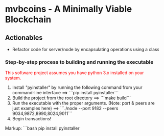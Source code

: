 # mvbcoins - A Minimally Viable Blockchain
<h2>Actionables</h2>
<ul>
  <li>Refactor code for server/node by encapsulating operations using a class</li>
</ul>

<h3>Step-by-step process to building and running the executable</h3>
<p style="color:red;">This software project assumes you have python 3.x installed on your
system.</p>
<ol>
  <li>Install "pyinstaller" by running the following command from your
  command-line interface ==> ```pip install pyinstaller```</li>
  <li>Build the project from the root directory ==> ```make build```</li>
  <li>Run the executable with the proper arguments. (Note: port & peers are just examples here) ==> ```./node --port
  9182 --peers 9034,9872,8990,8024,9011```</li>
  <li>Begin transactions!</li>
</ol>

Markup: ```bash
pip install pyinstaller
```
